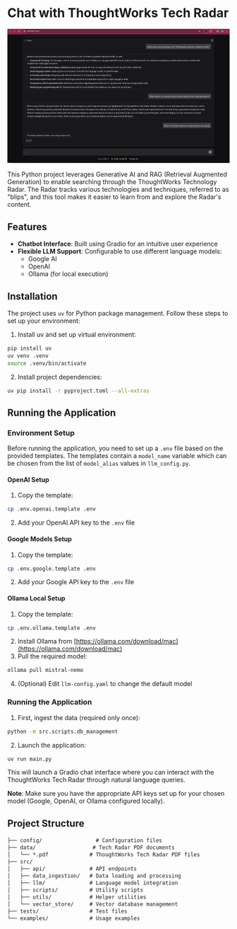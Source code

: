 # Chat with ThoughtWorks Tech Radar

![Tech Radar Sample](tech_radar_sample.png)

This Python project leverages Generative AI and RAG (Retrieval Augmented Generation) to enable searching through the ThoughtWorks Technology Radar. The Radar tracks various technologies and techniques, referred to as "blips", and this tool makes it easier to learn from and explore the Radar's content.

## Features

- **Chatbot Interface**: Built using Gradio for an intuitive user experience
- **Flexible LLM Support**: Configurable to use different language models:
  - Google AI
  - OpenAI
  - Ollama (for local execution)

## Installation

The project uses `uv` for Python package management. Follow these steps to set up your environment:

1. Install uv and set up virtual environment:
```bash
pip install uv
uv venv .venv
source .venv/bin/activate
```

2. Install project dependencies:
```bash
uv pip install -r pyproject.toml --all-extras
```

## Running the Application

### Environment Setup

Before running the application, you need to set up a `.env` file based on the provided templates. The templates contain a `model_name` variable which can be chosen from the list of `model_alias` values in `llm_config.py`.

#### OpenAI Setup
1. Copy the template:
```bash
cp .env.openai.template .env
```
2. Add your OpenAI API key to the `.env` file

#### Google Models Setup
1. Copy the template:
```bash
cp .env.google.template .env
```
2. Add your Google API key to the `.env` file

#### Ollama Local Setup
1. Copy the template:
```bash
cp .env.ollama.template .env
```
2. Install Ollama from [https://ollama.com/download/mac](https://ollama.com/download/mac)
3. Pull the required model:
```bash
ollama pull mistral-nemo
```
4. (Optional) Edit `llm-config.yaml` to change the default model

### Running the Application

1. First, ingest the data (required only once):
```bash
python -m src.scripts.db_management
```

2. Launch the application:
```bash
uv run main.py
```

This will launch a Gradio chat interface where you can interact with the ThoughtWorks Tech Radar through natural language queries.

**Note**: Make sure you have the appropriate API keys set up for your chosen model (Google, OpenAI, or Ollama configured locally).

## Project Structure

```
├── config/                 # Configuration files
├── data/                  # Tech Radar PDF documents
│   └── *.pdf             # ThoughtWorks Tech Radar PDF files
├── src/
│   ├── api/              # API endpoints
│   ├── data_ingestion/   # Data loading and processing
│   ├── llm/              # Language model integration
│   ├── scripts/          # Utility scripts
│   ├── utils/            # Helper utilities
│   └── vector_store/     # Vector database management
├── tests/                # Test files
└── examples/             # Usage examples
```
